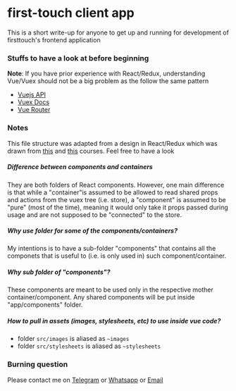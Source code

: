 # first-touch client app

This is a short write-up for anyone to get up and running for development of
firsttouch's frontend application

### Stuffs to have a look at before beginning

**Note**: If you have prior experience with React/Redux, understanding Vue/Vuex
should not be a big problem as the follow the same pattern

* [Vuejs API](https://vuejs.org/v2/api)
* [Vuex Docs](https://vuex.vuejs.org/en/)
* [Vue Router](https://router.vuejs.org/en/)

### Notes

This file structure was adapted from a design in React/Redux which
was drawn from [this](https://egghead.io/courses/build-a-react-app-with-redux) and
[this](https://learnredux.com/) courses. Feel free to have a look

##### Difference between components and containers

They are both folders of React components. However, one main difference is that
while a "container"is assumed to be allowed to read shared props and actions from
the vuex tree (i.e. store), a "component" is assumed to be "pure" (most of the
time), meaning it would only take it props passed during usage and are not
supposed to be "connected" to the store.

##### Why use folder for some of the components/containers?

My intentions is to have a sub-folder "components" that contains
all the componets that is useful to (i.e. is only used in) such
component/container.

##### Why sub folder of "components"?

These components are meant to be used only in the respective mother
container/component. Any shared components will be put inside "app/components"
folder.

##### How to pull in assets (images, stylesheets, etc) to use inside vue code?

* folder `src/images` is aliased as `~images`
* folder `src/stylesheets` is aliased as `~stylesheets`

### Burning question

Please contact me on
[Telegram](https://web.telegram.org/#/im?p=@stanley_nguyen) or
[Whatsapp](https://api.whatsapp.com/send?phone=6581489408) or
[Email](mailto:hung.ngn.the@gmail.com)
